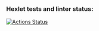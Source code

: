 ### Hexlet tests and linter status:
[![Actions Status](https://github.com/greenkerokero/python-project-83/actions/workflows/hexlet-check.yml/badge.svg)](https://github.com/greenkerokero/python-project-83/actions)